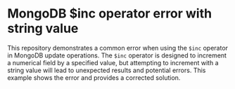 # MongoDB $inc operator error with string value
This repository demonstrates a common error when using the `$inc` operator in MongoDB update operations. The `$inc` operator is designed to increment a numerical field by a specified value, but attempting to increment with a string value will lead to unexpected results and potential errors.  This example shows the error and provides a corrected solution. 